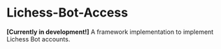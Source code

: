 # Lichess-Bot-Access
**[Currently in development!]** A framework implementation to implement Lichess Bot accounts.
